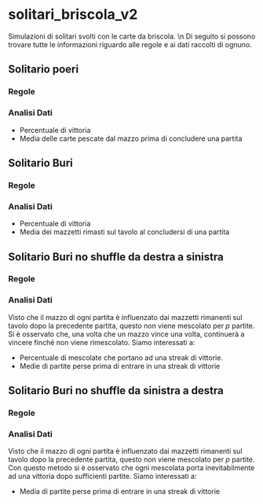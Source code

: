 # solitari_briscola_v2
Simulazioni di solitari svolti con le carte da briscola. \n
Di seguito si possono trovare tutte le informazioni riguardo alle regole e ai dati raccolti di ognuno.

## Solitario poeri
### Regole 
### Analisi Dati 
- Percentuale di vittoria
- Media delle carte pescate dal mazzo prima di concludere una partita

## Solitario Buri
### Regole 
### Analisi Dati 
- Percentuale di vittoria
- Media dei mazzetti rimasti sul tavolo al concludersi di una partita

## Solitario Buri no shuffle da destra a sinistra
### Regole 
### Analisi Dati 
Visto che il mazzo di ogni partita è influenzato dai mazzetti rimanenti sul tavolo dopo la precedente partita, questo non viene mescolato per _p_ partite.  
Si è osservato che, una volta che un mazzo vince una volta, continuerà a vincere finché non viene rimescolato.
Siamo interessati a:
- Percentuale di mescolate che portano ad una streak di vittorie.
- Medie di partite perse prima di entrare in una streak di vittorie

## Solitario Buri no shuffle da sinistra a destra
### Regole 
### Analisi Dati 
Visto che il mazzo di ogni partita è influenzato dai mazzetti rimanenti sul tavolo dopo la precedente partita, questo non viene mescolato per _p_ partite.  
Con questo metodo si è osservato che ogni mescolata porta inevitabilmente ad una vittoria dopo sufficienti partite.
Siamo interessati a:
- Media di partite perse prima di entrare in una streak di vittorie

